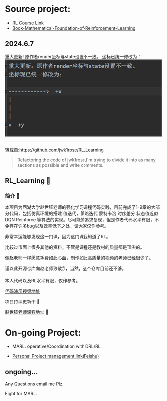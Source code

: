 # Source project:
- [RL Course Link](https://www.bilibili.com/video/BV1sd4y167NS)
- [Book-Mathematical-Foundation-of-Reinforcement-Learning](https://github.com/MathFoundationRL/Book-Mathematical-Foundation-of-Reinforcement-Learning?tab=readme-ov-file)



## 2024.6.7
重大更新! 原作者render坐标与state设置不一致。
坐标已统一修改为：
![img.png](img.png)



---
转载自:https://github.com/jwk1rose/RL_Learning
>Refactoring the code of jwk1rose,I'm trying to divide it into as many sections as possible and write comments.
##  RL_Learning 🎉️

### 简介 📖

本项目为西湖大学赵世钰老师的强化学习课程代码实践，目前完成了1-9章的大部分代码，包括仿真环境的搭建 值迭代，策略迭代 蒙特卡洛 时序差分 状态值近似 DQN Reinforce 等算法的实现。尽可能的追求复现，但是作者代码水平有限，不免存在许多bug以及效率低下之处，请大家仅作参考。

非常幸运能够发现这一门课，因为这门课我知道了RL。

比较过市面上很多其他的资料，不管是课程还是教材的质量都是顶尖的。

像赵老师一样愿意耗费如此心血，制作如此高质量的视频的老师已经很少了。

谨以此开源仓库向赵老师致敬✋，当然，这个仓库目前还不够。

本人代码以及RL水平有限，仅作参考。

[代码演示视频地址](https://www.bilibili.com/video/BV1HX4y1H7uR)

项目持续更新中 🚶


[赵世钰老师课程地址](https://www.bilibili.com/video/BV1sd4y167NS) 💌


# On-going Project:

- MARL: operative/Coordination with DRL/RL

- [Personal Project management link(Feishu)](https://m6tsmtxj3r.feishu.cn/docx/KKLTdnhpyo6ijOxJQUncwkYynzf?from=from_copylink)

ongoing...
---
Any Questions email me Plz.

Fight for MARL.

